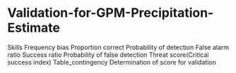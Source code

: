 # Validation-for-GPM-Precipitation-Estimate
Skills
Frequency bias
Proportion correct
Probability of detection
False alarm ratio
Success ratio
Probability of false detection 
Threat score(Critical success index)
Table_contingency
Determination of score for validation
